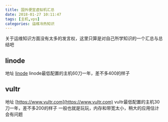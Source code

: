 ```yaml
---
title: 国外便宜虚拟机汇总
date: 2018-01-27 10:11:47
tags: [主机,vps]
categories: 运维冷热知识
---
```

关于运维知识方面没有太多的发言权，这里只算是对自己所学知识的一个汇总与总结吧

<!--more-->

## linode

地址 [linode](https://www.linode.com)  linode最低配置的主机60刀一年，差不多400的样子

## vultr

地址 [https://www.vultr.com](https://www.vultr.com) vultr最低配置的主机30刀一年，差不多200的样子 一般也就是玩玩，内存和带宽太小，稍大的应用估计会有问题